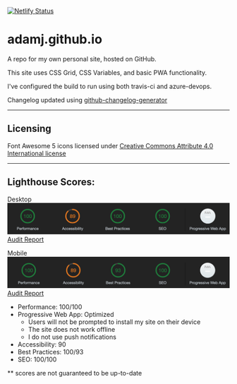 [![Netlify Status](https://api.netlify.com/api/v1/badges/30f09242-806a-441a-b0e5-873c0bb73f93/deploy-status)](https://app.netlify.com/sites/adamj/deploys)

# adamj.github.io
A repo for my own personal site, hosted on GitHub.

This site uses CSS Grid, CSS Variables, and basic PWA functionality.

I've configured the build to run using both travis-ci and azure-devops.

Changelog updated using [github-changelog-generator](https://github.com/github-changelog-generator/github-changelog-generator)

----
## Licensing

Font Awesome 5 icons licensed under [Creative Commons Attribute 4.0 International license](https://fontawesome.com/license)

----
## Lighthouse Scores:
Desktop
 ![Lighthouse Score](img/lighthouse-scores_desktop.png)
 [Audit Report](Audit-desktop_report.json)

Mobile
 ![Lighthouse Score](img/lighthouse-scores_mobile.png)
 [Audit Report](Audit-mobile_report.json)

- Performance: 100/100
- Progressive Web App: Optimized
  - Users will not be prompted to install my site on their device
  - The site does not work offline
  - I do not use push notifications
- Accessibility: 90
- Best Practices: 100/93
- SEO: 100/100

** scores are not guaranteed to be up-to-date
